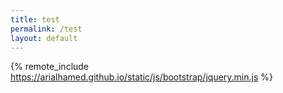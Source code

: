 ```yaml
---
title: test
permalink: /test
layout: default
---
```


{% remote_include https://arialhamed.github.io/static/js/bootstrap/jquery.min.js %}
